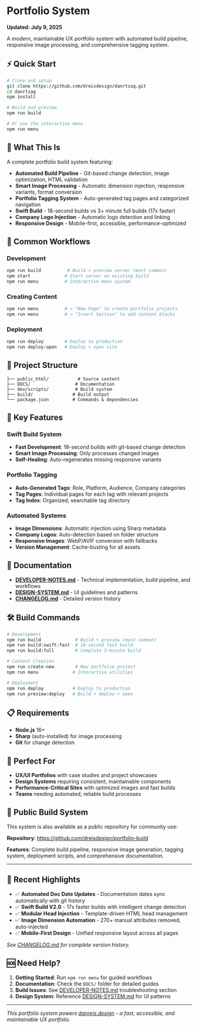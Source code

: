 # Portfolio System

**Updated: July 9, 2025**

A modern, maintainable UX portfolio system with automated build pipeline, responsive image processing, and comprehensive tagging system.

## ⚡ Quick Start

```bash
# Clone and setup
git clone https://github.com/dreisdesign/danrtzaq.git
cd danrtzaq
npm install

# Build and preview
npm run build

# Or use the interactive menu
npm run menu
```

## 🎯 What This Is

A complete portfolio build system featuring:

- **Automated Build Pipeline** - Git-based change detection, image optimization, HTML validation
- **Smart Image Processing** - Automatic dimension injection, responsive variants, format conversion
- **Portfolio Tagging System** - Auto-generated tag pages and categorized navigation
- **Swift Build** - 18-second builds vs 3+ minute full builds (17x faster)
- **Company Logo Injection** - Automatic logo detection and linking
- **Responsive Design** - Mobile-first, accessible, performance-optimized

## 🚀 Common Workflows

### Development
```bash
npm run build          # Build + preview server (most common)
npm start             # Start server on existing build
npm run menu          # Interactive menu system
```

### Creating Content
```bash
npm run menu          # → "New Page" to create portfolio projects
npm run menu          # → "Insert Section" to add content blocks
```

### Deployment
```bash
npm run deploy        # Deploy to production
npm run deploy:open   # Deploy + open site
```

## 📁 Project Structure

```
├── public_html/           # Source content
├── DOCS/                 # Documentation
├── dev/scripts/          # Build system
├── build/               # Build output
└── package.json         # Commands & dependencies
```

## 🎨 Key Features

### Swift Build System
- **Fast Development**: 18-second builds with git-based change detection
- **Smart Image Processing**: Only processes changed images
- **Self-Healing**: Auto-regenerates missing responsive variants

### Portfolio Tagging
- **Auto-Generated Tags**: Role, Platform, Audience, Company categories
- **Tag Pages**: Individual pages for each tag with relevant projects
- **Tag Index**: Organized, searchable tag directory

### Automated Systems
- **Image Dimensions**: Automatic injection using Sharp metadata
- **Company Logos**: Auto-detection based on folder structure
- **Responsive Images**: WebP/AVIF conversion with fallbacks
- **Version Management**: Cache-busting for all assets

## 📖 Documentation

- **[DEVELOPER-NOTES.md](DOCS/DEVELOPER-NOTES.md)** - Technical implementation, build pipeline, and workflows
- **[DESIGN-SYSTEM.md](DOCS/DESIGN-SYSTEM.md)** - UI guidelines and patterns
- **[CHANGELOG.md](DOCS/CHANGELOG.md)** - Detailed version history

## 🛠️ Build Commands

```bash
# Development
npm run build             # Build + preview (most common)
npm run build:swift:fast  # 18-second fast build
npm run build:full        # Complete 3-minute build

# Content Creation
npm run create-new        # New portfolio project
npm run menu             # Interactive utilities

# Deployment
npm run deploy           # Deploy to production
npm run preview:deploy   # Build + deploy + open
```

## 📋 Requirements

- **Node.js** 16+
- **Sharp** (auto-installed) for image processing
- **Git** for change detection

## 🎯 Perfect For

- **UX/UI Portfolios** with case studies and project showcases
- **Design Systems** requiring consistent, maintainable components
- **Performance-Critical Sites** with optimized images and fast builds
- **Teams** needing automated, reliable build processes

## 🔗 Public Build System

This system is also available as a public repository for community use:

**Repository**: https://github.com/dreisdesign/portfolio-build

**Features**: Complete build pipeline, responsive image generation, tagging system, deployment scripts, and comprehensive documentation.

---

## 📝 Recent Highlights

- ✅ **Automated Doc Date Updates** - Documentation dates sync automatically with git history
- ✅ **Swift Build V2.0** - 17x faster builds with intelligent change detection
- ✅ **Modular Head Injection** - Template-driven HTML head management
- ✅ **Image Dimension Automation** - 270+ manual attributes removed, auto-injected
- ✅ **Mobile-First Design** - Unified responsive layout across all pages

*See [CHANGELOG.md](DOCS/CHANGELOG.md) for complete version history.*

## 🆘 Need Help?

1. **Getting Started**: Run `npm run menu` for guided workflows
2. **Documentation**: Check the `DOCS/` folder for detailed guides
3. **Build Issues**: See [DEVELOPER-NOTES.md](DOCS/DEVELOPER-NOTES.md) troubleshooting section
4. **Design System**: Reference [DESIGN-SYSTEM.md](DOCS/DESIGN-SYSTEM.md) for UI patterns

---

*This portfolio system powers [danreis.design](https://danreis.design) - a fast, accessible, and maintainable UX portfolio.*

